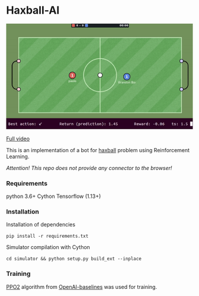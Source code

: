 # Haxball-AI

![Bot-vs-Human](docs/bot_vs_human.gif)

[Full video](https://youtu.be/fpIe6lNM1NE)

This is an implementation of a bot for [haxball](https://www.haxball.com/) problem using Reinforcement Learning.

*Attention! This repo does not provide any connector to the browser!*

### Requirements

python 3.6+
Cython
Tensorflow (1.13+)

### Installation

Installation of dependencies

    pip install -r requirements.txt

Simulator compilation with Cython
 
    cd simulator && python setup.py build_ext --inplace
    
### Training

[PPO2](https://openai.com/blog/openai-baselines-ppo/) algorithm from [OpenAI-baselines](https://github.com/openai/baselines/) was used for training.
